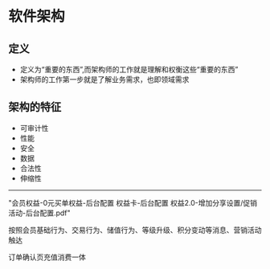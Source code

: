 # 软件架构
## 定义
- 定义为“重要的东西”,而架构师的工作就是理解和权衡这些“重要的东西”
- 架构师的工作第一步就是了解业务需求，也即领域需求

## 架构的特征
- 可审计性
- 性能
- 安全
- 数据
- 合法性
- 伸缩性


------

"会员权益-0元买单权益-后台配置
权益卡-后台配置
权益2.0-增加分享设置/促销活动-后台配置.pdf"


按照会员基础行为、交易行为、储值行为、等级升级、积分变动等消息、营销活动触达


订单确认页充值消费一体